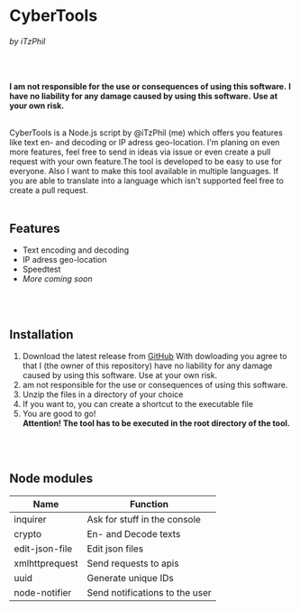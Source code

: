 # CyberTools
###### by iTzPhil
<br>

**I am not responsible for the use or consequences of using this software.**
**I have no liability for any damage caused by using this software.**
**Use at your own risk.**
<br><br>

CyberTools is a Node.js script by @iTzPhil (me) which offers you features like text en- and decoding or IP adress geo-location. I'm planing on even more features, feel free to send in ideas via issue or even create a pull request with your own feature.The tool is developed to be easy to use for everyone.  Also I want to make this tool available in multiple languages. If you are able to translate into a language which isn't supported feel free to create a pull request. 
<br><br>


## Features
- Text encoding and decoding
- IP adress geo-location
- Speedtest
- _More coming soon_

<br><br>

## Installation
1. Download the latest release from [GitHub](https://github.com/iTzPhil/CyberTools/releases/latest) With dowloading you agree to that I (the owner of this repository) have no liability for any damage caused by using this software. Use at your own risk.
2. am not responsible for the use or consequences of using this software.
3. Unzip the files in a directory of your choice <br>
4. If you want to, you can create a shortcut to the executable file <br>
5. You are good to go! <br> **Attention! The tool has to be executed in the root directory of the tool.**



<br><br>
## Node modules 


| Name  | Function  |
| ------------ | ------------ |
|  inquirer | Ask for stuff in the console  |
| crypto  | En- and Decode texts  |
| edit-json-file  | Edit json files  |
| xmlhttprequest | Send requests to apis |
| uuid | Generate unique IDs |
| node-notifier | Send notifications to the user |





